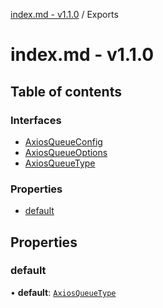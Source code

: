 [index.md - v1.1.0](README.md) / Exports

# index.md - v1.1.0

## Table of contents

### Interfaces

-   [AxiosQueueConfig](interfaces/AxiosQueueConfig.md)
-   [AxiosQueueOptions](interfaces/AxiosQueueOptions.md)
-   [AxiosQueueType](interfaces/AxiosQueueType.md)

### Properties

-   [default](modules.md#default)

## Properties

### default

• **default**: [`AxiosQueueType`](interfaces/AxiosQueueType.md)
